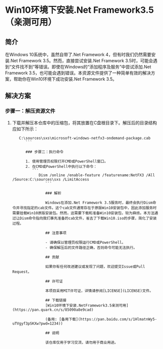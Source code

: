 # Win10环境下安装.Net Framework3.5（亲测可用）

## 简介

在Windows 10系统中，虽然自带了.Net Framework 4，但有时我们仍然需要安装.Net Framework 3.5。然而，直接尝试安装.Net Framework 3.5时，可能会遇到“文件找不到”等错误。即使在Windows的“添加程序及服务”中尝试添加.Net Framework 3.5，也可能会遇到错误。本资源文件提供了一种简单有效的解决方案，帮助你在Win10环境下成功安装.Net Framework 3.5。

## 解决方案

### 步骤一：解压资源文件

1. 下载并解压本仓库中的压缩包，将其放置在C盘根目录下。解压后的目录结构应如下所示：
   ```
      C:\sources\sxs\microsoft-windows-netfx3-ondemand-package.cab
         ```

         ### 步骤二：执行命令

         1. 使用管理员权限打开CMD或PowerShell窗口。
         2. 在CMD或PowerShell中执行以下命令：
            ```
               Dism /online /enable-feature /featurename:NetFX3 /All /Source:C:\sources\sxs /LimitAccess
                  ```

                  ### 解析

                  Windows在添加.Net Framework 3.5服务时，最终会执行Dism命令并寻找指定的cab文件。这个cab文件通常存在于原版Win10安装包中，因此添加服务时需要挂载Win10原版安装包。然而，这需要下载和准备Win10安装包，较为麻烦。本方法通过让Dism命令指向我们事先准备的cab文件，省去了下载Win10.iso的步骤，简化了安装过程。

                  ## 注意事项

                  - 请确保以管理员权限运行CMD或PowerShell。
                  - 确保解压后的文件路径正确，否则命令可能无法执行。

                  ## 贡献

                  如果你有任何改进建议或发现了问题，欢迎提交Issue或Pull Request。

                  ## 许可证

                  本项目采用MIT许可证，详情请参阅[LICENSE](LICENSE)文件。

                  ## 下载链接
                  [Win10环境下安装.NetFramework3.5亲测可用](https://pan.quark.cn/s/85090a8e9cad) 

                  (备用: [备用下载](https://pan.baidu.com/s/1HlmatnWy5-uTVgyf3pSKXw?pwd=1234))

                  ## 说明

                  该仓库仅用于学习交流，请勿用于商业用途。
